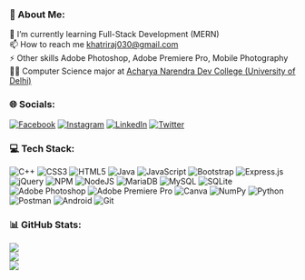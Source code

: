 ### 💫 About Me:
🌱 I’m currently learning Full-Stack Development (MERN)<br>📫 How to reach me khatriraj030@gmail.com<br>⚡ Other skills Adobe Photoshop, Adobe Premiere Pro, Mobile Photography<br>👨‍🎓 Computer Science major at <a href="https://www.andc.du.ac.in">Acharya Narendra Dev College (University of Delhi)<a>


### 🌐 Socials:
[![Facebook](https://img.shields.io/badge/Facebook-%231877F2.svg?logo=Facebook&style=for-the-badge&logoColor=white)](https://facebook.com/khatrijiraj) [![Instagram](https://img.shields.io/badge/Instagram-%23E4405F.svg?logo=Instagram&style=for-the-badge&logoColor=white)](https://instagram.com/khatrijiraj) [![LinkedIn](https://img.shields.io/badge/LinkedIn-%230077B5.svg?logo=linkedin&style=for-the-badge&logoColor=white)](https://linkedin.com/in/khatrijiraj) [![Twitter](https://img.shields.io/badge/Twitter-%231DA1F2.svg?logo=Twitter&style=for-the-badge&logoColor=white)](https://twitter.com/khatrijiraj) 

### 💻 Tech Stack:
![C++](https://img.shields.io/badge/c++-%2300599C.svg?style=for-the-badge&logo=c%2B%2B&logoColor=white) ![CSS3](https://img.shields.io/badge/css3-%231572B6.svg?style=for-the-badge&logo=css3&logoColor=white) ![HTML5](https://img.shields.io/badge/html5-%23E34F26.svg?style=for-the-badge&logo=html5&logoColor=white) ![Java](https://img.shields.io/badge/java-%23ED8B00.svg?style=for-the-badge&logo=java&logoColor=white) ![JavaScript](https://img.shields.io/badge/javascript-%23323330.svg?style=for-the-badge&logo=javascript&logoColor=%23F7DF1E) ![Bootstrap](https://img.shields.io/badge/bootstrap-%23563D7C.svg?style=for-the-badge&logo=bootstrap&logoColor=white) ![Express.js](https://img.shields.io/badge/express.js-%23404d59.svg?style=for-the-badge&logo=express&logoColor=%2361DAFB) ![jQuery](https://img.shields.io/badge/jquery-%230769AD.svg?style=for-the-badge&logo=jquery&logoColor=white) ![NPM](https://img.shields.io/badge/NPM-%23000000.svg?style=for-the-badge&logo=npm&logoColor=white) ![NodeJS](https://img.shields.io/badge/node.js-6DA55F?style=for-the-badge&logo=node.js&logoColor=white) ![MariaDB](https://img.shields.io/badge/MariaDB-003545?style=for-the-badge&logo=mariadb&logoColor=white) ![MySQL](https://img.shields.io/badge/mysql-%2300f.svg?style=for-the-badge&logo=mysql&logoColor=white) ![SQLite](https://img.shields.io/badge/sqlite-%2307405e.svg?style=for-the-badge&logo=sqlite&logoColor=white) ![Adobe Photoshop](https://img.shields.io/badge/adobephotoshop-%2331A8FF.svg?style=for-the-badge&logo=adobephotoshop&logoColor=white) ![Adobe Premiere Pro](https://img.shields.io/badge/Adobe%20Premiere%20Pro-9999FF.svg?style=for-the-badge&logo=Adobe%20Premiere%20Pro&logoColor=white) ![Canva](https://img.shields.io/badge/Canva-%2300C4CC.svg?style=for-the-badge&logo=Canva&logoColor=white) ![NumPy](https://img.shields.io/badge/numpy-%23013243.svg?style=for-the-badge&logo=numpy&logoColor=white) ![Python](https://img.shields.io/badge/python-3670A0?style=for-the-badge&logo=python&logoColor=ffdd54) ![Postman](https://img.shields.io/badge/Postman-FF6C37?style=for-the-badge&logo=postman&logoColor=white) ![Android](https://img.shields.io/badge/Android-3DDC84?style=for-the-badge&logo=android&logoColor=white) ![Git](https://img.shields.io/badge/git-%23F05033.svg?style=for-the-badge&logo=git&logoColor=white)

### 📊 GitHub Stats:
![](https://github-readme-stats.vercel.app/api?username=khatrijiraj&theme=slateorange&hide_border=false&include_all_commits=false&count_private=false)<br/>
![](https://github-readme-streak-stats.herokuapp.com/?user=khatrijiraj&theme=slateorange&hide_border=false)<br/>
![](https://github-readme-stats.vercel.app/api/top-langs/?username=khatrijiraj&theme=slateorange&hide_border=false&include_all_commits=false&count_private=false&layout=compact)
